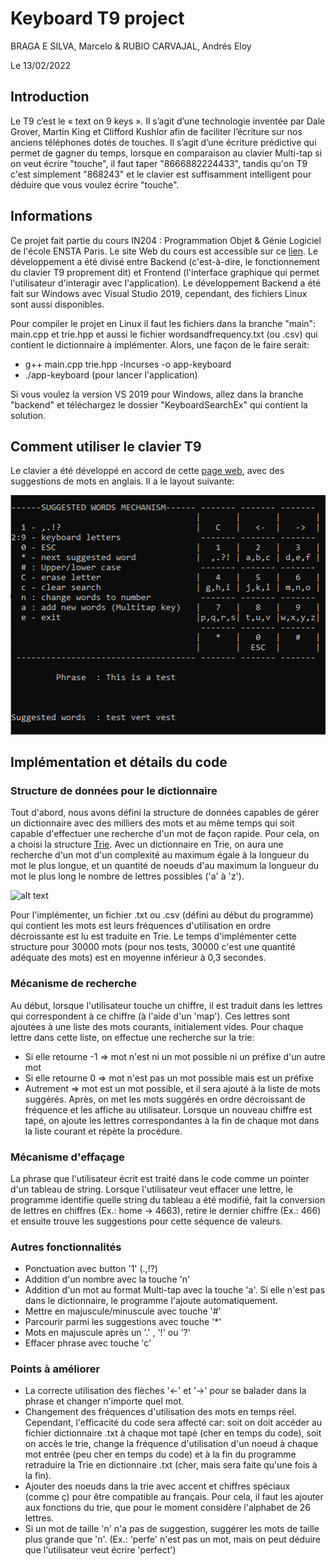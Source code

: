 # Keyboard T9 project

BRAGA E SILVA, Marcelo & RUBIO CARVAJAL, Andrés Eloy

Le 13/02/2022
## Introduction
Le T9 c’est le « text on 9 keys ». Il s’agit d’une technologie inventée par Dale Grover, Martin King et Clifford Kushlor afin de faciliter l’écriture sur nos anciens téléphones dotés de touches. Il s’agit d’une écriture prédictive qui permet de gagner du temps, lorsque en comparaison au clavier Multi-tap si on veut écrire "touche", il faut taper "8666882224433", tandis qu'on T9 c'est simplement "868243" et le clavier est suffisamment intelligent pour déduire que vous voulez écrire "touche".
## Informations

Ce projet fait partie du cours IN204 : Programmation Objet & Génie Logiciel de l'école ENSTA Paris. Le site Web du cours est accessible sur ce [lien](https://perso.ensta-paris.fr/~bmonsuez/Cours/doku.php?id=in204).
Le développement a été divisé entre Backend (c'est-à-dire, le fonctionnement du clavier T9 proprement dit) et Frontend (l'interface graphique qui permet l'utilisateur d'interagir avec l'application).
Le développement Backend a été fait sur Windows avec Visual Studio 2019, cependant, des fichiers Linux sont aussi disponibles.

Pour compiler le projet en Linux il faut les fichiers dans la branche "main": main.cpp et trie.hpp et aussi le fichier wordsandfrequency.txt (ou .csv) qui contient le dictionnaire à implémenter. Alors, une façon de le faire serait:
- g++ main.cpp trie.hpp -lncurses -o app-keyboard
- ./app-keyboard (pour lancer l'application)

Si vous voulez la version VS 2019 pour Windows, allez dans la branche "backend" et téléchargez le dossier "KeyboardSearchEx" qui contient la solution.

## Comment utiliser le clavier T9

Le clavier a été développé en accord de cette [page web](https://en.wikipedia.org/wiki/T9_(predictive_text)), avec des suggestions de mots en anglais. Il a le layout suivante:

![alt text](https://github.com/andrsrubio06/T9-Projet/blob/main/ex_clavier.PNG)
  
  ## Implémentation et détails du code
  
  ### Structure de données pour le dictionnaire
  Tout d'abord, nous avons défini la structure de données capables de gérer un dictionnaire avec des milliers des mots et au même
  temps qui soit capable d'effectuer une recherche d'un mot de façon rapide. Pour cela, on a choisi la structure [Trie](https://en.wikipedia.org/wiki/Trie).
  Avec un dictionnaire en Trie, on aura une recherche d'un mot d'un complexité au maximum égale à la longueur du mot le plus longue, et un quantité de noeuds 
  d'au maximum la longueur du mot le plus long le nombre de lettres possibles ('a' à 'z').
  
  ![alt text](https://camo.githubusercontent.com/8487a43200d8d4c9993154623868caa74143367eaa240b1e2d67dbfb5d7d1d2c/68747470733a2f2f342e62702e626c6f6773706f742e636f6d2f2d474e5763354b554d4759632f5741736b502d4548464b492f4141414141414141457a342f3879696b7863326e69596779714830465746616671355554705f6b554b364f3541434c63422f73313630302f5472696544617461537472756374757265496d706c2e706e67)
  
  Pour l'implémenter, un fichier .txt ou .csv (défini au début du programme) qui contient les mots est leurs fréquences d'utilisation en ordre décroissante est lu est traduite en Trie. 
  Le temps d'implémenter cette structure pour 30000 mots (pour nos tests, 30000 c'est une quantité adéquate des mots) est en moyenne inférieur à 0,3 secondes.

  
  ### Mécanisme de recherche
  Au début, lorsque l'utilisateur touche un chiffre, il est traduit dans les lettres qui correspondent à ce chiffre (à l'aide d'un 'map'). Ces lettres sont ajoutées à une liste des mots courants, initialement vides.
  Pour chaque lettre dans cette liste, on effectue une recherche sur la trie:
  - Si elle retourne -1 => mot n'est ni un mot possible ni un préfixe d'un autre mot
  - Si elle retourne  0 => mot n'est pas un mot possible mais est un préfixe
  - Autrement           => mot est un mot possible, et il sera ajouté à la liste de mots suggérés.
  Après, on met les mots suggérés en ordre décroissant de fréquence et les affiche au utilisateur. Lorsque un nouveau chiffre est tapé, on ajoute les lettres correspondantes à la fin de chaque mot dans la liste courant et répète la procédure.
  
  ### Mécanisme d'effaçage
  La phrase que l'utilisateur écrit est traité dans le code comme un pointer d'un tableau de string. Lorsque l'utilisateur veut effacer une lettre, le programme identifie
  quelle string du tableau a été modifié, fait la conversion de lettres en chiffres (Ex.: home -> 4663), retire le dernier chiffre (Ex.: 466) et ensuite trouve les suggestions 
  pour cette séquence de valeurs.

### Autres fonctionnalités
  - Ponctuation avec button '1' (.,!?)
  - Addition d'un nombre avec la touche 'n'
  - Addition d'un mot au format Multi-tap avec la touche 'a'. Si elle n'est pas dans le dictionnaire, le programme l'ajoute automatiquement.
  - Mettre en majuscule/minuscule avec touche '#'
  - Parcourir parmi les suggestions avec touche '*'
  - Mots en majuscule après un '.' , '!' ou '?'
  - Effacer phrase avec touche 'c'

 ### Points à améliorer
 - La correcte utilisation des flèches '<-' et '->' pour se balader dans la phrase et changer n'importe quel mot.
 - Changement des fréquences d'utilisation des mots en temps réel. Cependant, l'efficacité du code sera affecté car: soit on doit accéder au fichier dictionnaire .txt à chaque mot tapé (cher en temps du code), soit on accès le trie, change la fréquence d'utilisation d'un noeud à chaque mot entrée (peu cher en temps du code) et à la fin du programme retraduire la Trie en dictionnaire .txt (cher, mais sera faite qu'une fois à la fin).
 - Ajouter des noeuds dans la trie avec accent et chiffres spéciaux (comme ç) pour être compatible au français. Pour cela, il faut les ajouter aux fonctions du trie, que pour le moment considère l'alphabet de 26 lettres.
 - Si un mot de taille 'n' n'a pas de suggestion, suggérer les mots de taille plus grande que 'n'. (Ex.: 'perfe' n'est pas un mot, mais on peut déduire que l'utilisateur veut écrire 'perfect') 
